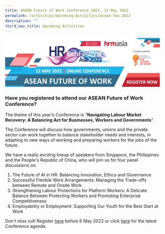 ```yaml
---
title: ASEAN Future of Work Conference 2022, 12 May 2022
permalink: /activities/Upcoming-Activities/asean-fow-2022
description: ""
third_nav_title: Upcoming Activities
---
```

[<img src="/images/ASEAN%20FOW%20Conference%202022/asean%20fow%202022%20conference%20banner.png">](https://tinyurl.com/asean-fow2022)

### Have you registered to attend our ASEAN Future of Work Conference? 

The theme of this year's Conference is "**Navigating Labour Market Recovery: A Balancing Act for Businesses, Workers and Governments**".

The Conference will discuss how governments, unions and the private sector can work together to balance stakeholder needs and interests, in adapting to new ways of working and preparing workers for the jobs of the future. 

We have a really exciting lineup of speakers from Singapore, the Philippines and the People's Republic of China, who will join us for four panel discussions on:

1.	The Future of AI in HR: Balancing Innovation, Ethics and Governance
2.	Successful Flexible Work Arrangements: Managing the Trade-offs between Remote and Onsite Work 
3.	Strengthening Labour Protections for Platform Workers: A Delicate Balance Between Protecting Workers and Promoting Enterprise Competitiveness 
4.	Employability or Employment: Supporting Our Youth for the Best Start at Work

Don't miss out! Register [here](https://tinyurl.com/asean-fow2022) before 6 May 2022 or click [here](/files/ASEAN-FOW-Conference-2022_Provisional-Programme_(as-of-21-Apr).pdf) for the latest Conference agenda.